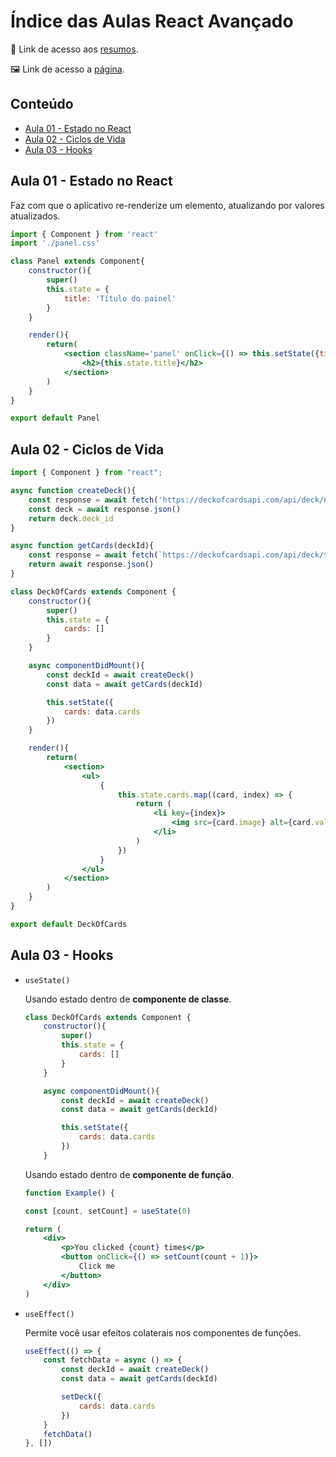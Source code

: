 # Índice das Aulas React Avançado
📄 Link de acesso aos <a href="https://cord-delivery-7eb.notion.site/React-Avan-ado-0dd7bebfaf364c1f8544098923b060e5">resumos</a>. 

🖼 Link de acesso a <a href="https://jonathanbenedito.github.io/modulo-react-avancado/">página</a>.

<!-- TABLE OF CONTENTS -->
## Conteúdo
<ul>
    <li>
        <a href="#aula-01---estado-no-react">Aula 01 - Estado no React</a>
    </li>
    <li>
        <a href="#aula-02---ciclos-de-vida">Aula 02 - Ciclos de Vida</a>
    </li>
    <li>
        <a href="#aula-03---hooks">Aula 03 - Hooks</a>
    </li>
</ul>

## Aula 01 - Estado no React

Faz com que o aplicativo re-renderize um elemento, atualizando por valores atualizados. 

```jsx
import { Component } from 'react'
import './panel.css'

class Panel extends Component{
    constructor(){
        super()
        this.state = {
            title: 'Título do painel'
        }
    }

    render(){
        return(
            <section className='panel' onClick={() => this.setState({title: 'Título novo'})}>
                <h2>{this.state.title}</h2>
            </section>
        )
    }
}

export default Panel
```

## Aula 02 - Ciclos de Vida

```jsx
import { Component } from "react";

async function createDeck(){
    const response = await fetch('https://deckofcardsapi.com/api/deck/new/shuffle/?deck_count=1')
    const deck = await response.json()
    return deck.deck_id
}

async function getCards(deckId){
    const response = await fetch(`https://deckofcardsapi.com/api/deck/${deckId}/draw/?count=52`)
    return await response.json()
}

class DeckOfCards extends Component {
    constructor(){
        super()
        this.state = {
            cards: []
        }
    }

    async componentDidMount(){
        const deckId = await createDeck()
        const data = await getCards(deckId)

        this.setState({
            cards: data.cards
        })
    }

    render(){
        return(
            <section>
                <ul>
                    {
                        this.state.cards.map((card, index) => {
                            return (
                                <li key={index}>
                                    <img src={card.image} alt={card.value} />
                                </li>
                            )
                        })
                    }
                </ul>
            </section>
        )
    }
}

export default DeckOfCards
```

## Aula 03 - Hooks
- `useState()`
    
    Usando estado dentro de **componente de classe**.
    
    ```jsx
    class DeckOfCards extends Component {
        constructor(){
            super()
            this.state = {
                cards: []
            }
        }
    
        async componentDidMount(){
            const deckId = await createDeck()
            const data = await getCards(deckId)
    
            this.setState({
                cards: data.cards
            })
        }
    ```
    
    Usando estado dentro de **componente de função**.
    
    ```jsx
    function Example() {
    
    const [count, setCount] = useState(0)
    
    return (
    	<div>
    		<p>You clicked {count} times</p>
    		<button onClick={() => setCount(count + 1)}>
    			Click me
    		</button>
    	</div>
    )
    
    ```
    
- `useEffect()`
    
    Permite você usar efeitos colaterais nos componentes de funções.
    
    ```jsx
    useEffect(() => {
        const fetchData = async () => {
            const deckId = await createDeck()
            const data = await getCards(deckId)
    
            setDeck({
                cards: data.cards
            })
        }
        fetchData()
    }, [])
    ```